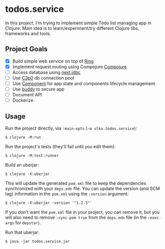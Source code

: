# todos.service

In this project, I'm trying to implement simple Todo list managing app in Clojure. 
Main idea is to learn/experiment/try different Clojure libs, frameworks and tools.   

## Project Goals

- [x] Build simple web service on top of [Ring](https://github.com/ring-clojure/ring)
- [x] Implement request routing using Compojure [Compojure](https://github.com/weavejester/compojure)
- [ ] Access database using [next.jdbc](https://github.com/seancorfield/next-jdbc) 
- [ ] Use [C3p0](https://github.com/swaldman/c3p0) db connection pool
- [ ] Use [Component](https://github.com/stuartsierra/component) for app state and components lifecycle management
- [ ] Use [buddy](https://github.com/funcool/buddy) to secure app
- [ ] Document API
- [ ] Dockerize

## Usage

Run the project directly, via `:main-opts` (`-m vlko.todos.service`):

    $ clojure -M:run

Run the project's tests (they'll fail until you edit them):

    $ clojure -M:test:runner

Build an uberjar:

    $ clojure -X:uberjar

This will update the generated `pom.xml` file to keep the dependencies synchronized with
your `deps.edn` file. You can update the version (and SCM tag) information in the `pom.xml` using the
`:version` argument:

    $ clojure -X:uberjar :version '"1.2.3"'

If you don't want the `pom.xml` file in your project, you can remove it, but you will
also need to remove `:sync-pom true` from the `deps.edn` file (in the `:exec-args` for `depstar`).

Run that uberjar:

    $ java -jar todos.service.jar
